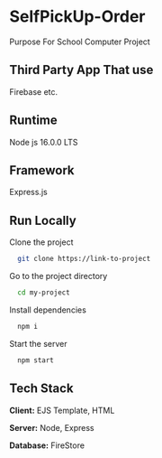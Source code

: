 # SelfPickUp-Order
Purpose For School Computer Project 

## Third Party App That use
Firebase
etc.

## Runtime 
Node js 16.0.0 LTS

## Framework
Express.js 
## Run Locally

Clone the project

```bash
  git clone https://link-to-project
```

Go to the project directory

```bash
  cd my-project
```

Install dependencies

```bash
  npm i
```

Start the server

```bash
  npm start
```


## Tech Stack

**Client:** EJS Template, HTML

**Server:** Node, Express

**Database:** FireStore
